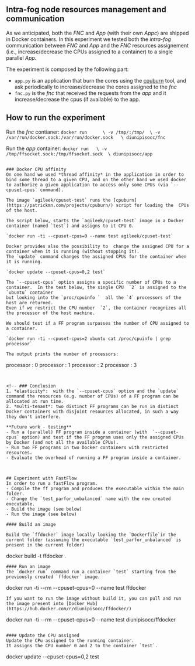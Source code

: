 ## Intra-fog node resources management and communication
As we anticipated, both the *FNC* and *App* (with their own *Appc*) are shipped in Docker containers.
In this experiment we tested both the *intra-fog* communication between *FNC* and *App* and the *FNC* resources assignement (i.e., increase/decrease the CPUs assigned to a container) to a single parallel *App*.

The experiment is composed by the following part:
  - `app.py` is an application that burn the cores using the [cpuburn](https://patrickmn.com/projects/cpuburn/) tool, and ask periodically to increase/decrease the cores assigned to the *fnc*
  - `fnc.py` is the *fnc* that received the requests from the *app* and  it increase/decrease the cpus (if available) to the app.


## How to run the experiment


Run the *fnc* contianer:
`docker run      \
  -v /tmp/:/tmp/  \
  -v /var/run/docker.sock:/var/run/docker.sock   \
  diunipisocc/fnc`


Run the *app* container:
`docker run   \
    -v /tmp/ffsocket.sock:/tmp/ffsocket.sock  \
    diunipisocc/app`

<!--
### Limit a container's resources in a Fog Node
[Docker Docs](https://docs.docker.com/engine/admin/resource_constraints/) -->

<!-- We test a simple scenario in which in a *FN* it is running a single *App* equipped with its *AppC*. The
- A Parallel **App** (with a simple *AppC*) running in a  Docker container
- **FNC** running in a container

The socket is a file in the host directory `/tmp` that is mounted by  both the containers.


Build the *appParallel* image:
```
docker build -t appparallel -f Dockerfile-app.
```

Build the *(node)controller* image:
```
docker build -t nodecontroller -f Dockerfile-controller .
```
Run the *nodeController* in a Docker container:

```
docker run -v /tmp:/tmp  /var/run/docker.sock:/var/run/docker.sock nodecontroller
```

Run the *appparallel* container
```
docker run  --rm --name app -v /tmp/ffsocket:/tmp/ffsocket appparallel -->
```

### Docker CPU affinity
On one hand we used *thread affinity* in the application in order to bind some thread to a given CPU, and on the other hand we used docker to authorize a given application to access only some CPUs (via `--cpuset-cpus` command).

The image `agileek/cpuset-test` runs the [cpuburn](https://patrickmn.com/projects/cpuburn/) script for loading the  CPUs of the host.

The script below, starts the `agileek/cpuset-test` image in a Docker container (named `test`) and assigns to it CPU 0.

`docker run -ti --cpuset-cpus=0 --name test agileek/cpuset-test`

Docker provides also the possibility to  change the assigned CPU for a container when it is running (without stopping it).
The `update` command changes the assigned CPUs for the container when it is running.

`docker update --cpuset-cpus=0,2 test`

The `--cpuset-cpus` option assigns a specific number of CPUs to a container.  In the test below, the single CPU  `2` is assigned to the `ubuntu` container
but looking into the `proc/cpuinfo `  all the `4` processors of the host are returned.
Even if we restrict the CPU number  `2`, the container recognizes all the processor of the host machine.  

We should test if a FF program surpasses the number of CPU assigned to a container.

`docker run -ti --cpuset-cpus=2 ubuntu cat /proc/cpuinfo | grep processor`

The output prints the number of processors:
```
processor	: 0
processor	: 1
processor	: 2
processor	: 3
```


<!-- ### Conclusion
1. *elasticity*:  with the `--cpuset-cpus` option and the `update` command the resources (e.g. number of CPUs) of a FF program can be allocated at run time.
2. *multi-tenant*: two distinct FF programs can be run in distinct Docker containers with disjoint resources allocated, in such a way they don't interfere.

**Future work - testing**
- Run a (parallel) FF program inside a container (with  `--cpuset-cpus` option) and test if the FF program uses only the assigned CPUs by Docker (and not all the available CPUs).
- Run two FF programs in two Docker containers with restricted resources.
- Evaluate the overhead of running a FF program inside a container.



## Experiment with FastFlow
In order to run a fastFlow program.
- Compile the ff program and produces the executable within the main folder.
- Change the `test_parfor_unbalanced` name with the new created executable.
- Build the image (see below)
- Run the image (see below)

#### Build an image

Build the `ffdocker` image locally looking the `Dockerfile`in the current folder (assuming the executable `test_parfor_unbalanced` is present in the current folder)

```
docker build -t ffdocker .
```
#### Run an image
The `docker run` command run a container `test` starting from the previously created `ffdocker` image.

```
docker run -ti --rm --cpuset-cpus=0 --name test ffdocker
```
If you want to run the image without build it, you can pull and run the image present into [Docker Hub](https://hub.docker.com/r/diunipisocc/ffdocker/)

```
docker run -ti --rm --cpuset-cpus=0 --name test diunipisocc/ffdocker
```

#### Update the CPU assigned
Update the CPu assigned to the running container.
It assigns the CPU number 0 and 2 to the container `test`.
```
docker update --cpuset-cpus=0,2 test  
